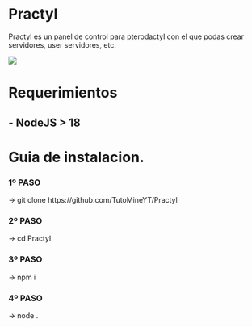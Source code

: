 # Practyl
Practyl es un panel de control para pterodactyl con el que podas crear servidores, user servidores, etc.

<img src= "https://cdn.discordapp.com/attachments/951734936539394088/1101944854432465007/image.png">

<h1>Requerimientos</h1>
<h2>- NodeJS > 18</h2>

<h1>Guia de instalacion.</h1>
<h3>1º PASO</h3>
-> git clone https://github.com/TutoMineYT/Practyl
<h3>2º PASO</h3>
-> cd Practyl
<h3>3º PASO</h3>
-> npm i
<h3>4º PASO</h3>
-> node .
